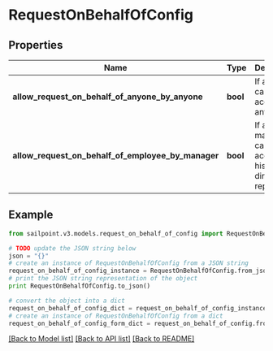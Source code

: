 # RequestOnBehalfOfConfig


## Properties
Name | Type | Description | Notes
------------ | ------------- | ------------- | -------------
**allow_request_on_behalf_of_anyone_by_anyone** | **bool** | If anyone can request access for anyone. | [optional] 
**allow_request_on_behalf_of_employee_by_manager** | **bool** | If a manager can request access for his/her direct reports. | [optional] 

## Example

```python
from sailpoint.v3.models.request_on_behalf_of_config import RequestOnBehalfOfConfig

# TODO update the JSON string below
json = "{}"
# create an instance of RequestOnBehalfOfConfig from a JSON string
request_on_behalf_of_config_instance = RequestOnBehalfOfConfig.from_json(json)
# print the JSON string representation of the object
print RequestOnBehalfOfConfig.to_json()

# convert the object into a dict
request_on_behalf_of_config_dict = request_on_behalf_of_config_instance.to_dict()
# create an instance of RequestOnBehalfOfConfig from a dict
request_on_behalf_of_config_form_dict = request_on_behalf_of_config.from_dict(request_on_behalf_of_config_dict)
```
[[Back to Model list]](../README.md#documentation-for-models) [[Back to API list]](../README.md#documentation-for-api-endpoints) [[Back to README]](../README.md)


